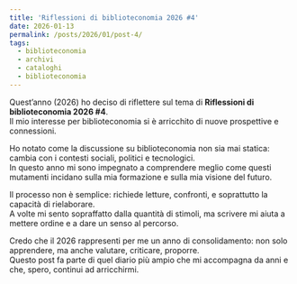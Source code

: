 ```yaml
---
title: 'Riflessioni di biblioteconomia 2026 #4'
date: 2026-01-13
permalink: /posts/2026/01/post-4/
tags:
  - biblioteconomia
  - archivi
  - cataloghi
  - biblioteconomia
---
```


Quest’anno (2026) ho deciso di riflettere sul tema di **Riflessioni di biblioteconomia 2026 #4**.  
Il mio interesse per biblioteconomia si è arricchito di nuove prospettive e connessioni.  

Ho notato come la discussione su biblioteconomia non sia mai statica: cambia con i contesti sociali, politici e tecnologici.  
In questo anno mi sono impegnato a comprendere meglio come questi mutamenti incidano sulla mia formazione e sulla mia visione del futuro.  

Il processo non è semplice: richiede letture, confronti, e soprattutto la capacità di rielaborare.  
A volte mi sento sopraffatto dalla quantità di stimoli, ma scrivere mi aiuta a mettere ordine e a dare un senso al percorso.  

Credo che il 2026 rappresenti per me un anno di consolidamento: non solo apprendere, ma anche valutare, criticare, proporre.  
Questo post fa parte di quel diario più ampio che mi accompagna da anni e che, spero, continui ad arricchirmi.  


